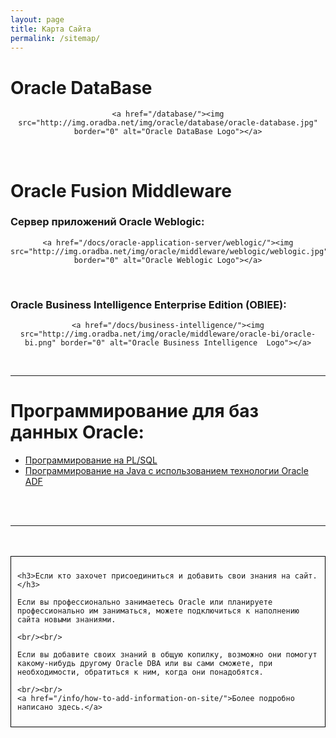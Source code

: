 ```yaml
---
layout: page
title: Карта Сайта
permalink: /sitemap/
---
```


# Oracle DataBase


<div align="center">

    <a href="/database/"><img src="http://img.oradba.net/img/oracle/database/oracle-database.jpg" border="0" alt="Oracle DataBase Logo"></a>

</div>



<br/>


# Oracle Fusion Middleware


### Сервер приложений Oracle Weblogic:



<div align="center">

    <a href="/docs/oracle-application-server/weblogic/"><img src="http://img.oradba.net/img/oracle/middleware/weblogic/weblogic.jpg" border="0" alt="Oracle Weblogic Logo"></a>

</div>



<br/>

### Oracle Business Intelligence Enterprise Edition (OBIEE):


<div align="center">

    <a href="/docs/business-intelligence/"><img src="http://img.oradba.net/img/oracle/middleware/oracle-bi/oracle-bi.png" border="0" alt="Oracle Business Intelligence  Logo"></a>

</div>


<br/>

<hr>


<h1>Программирование для баз данных Oracle:</h1>
<ul>
	<li><a href="http://plsql.ru/">Программирование на PL/SQL</a></li>
	<li><a href="http://oracle-adf.ru/">Программирование на Java с использованием технологии Oracle ADF</a></li>
</ul>

<br/><br/>
<hr/>
<br/><br/>




<div style="padding:10px; border:thin solid black;">

	<h3>Если кто захочет присоединиться и добавить свои знания на сайт.</h3>

	Если вы профессионально занимаетесь Oracle или планируете профессионально им заниматься, можете подключиться к наполнению сайта новыми знаниями.

	<br/><br/>

	Если вы добавите своих знаний в общую копилку, возможно они помогут какому-нибудь другому Oracle DBA или вы сами сможете, при необходимости, обратиться к ним, когда они понадобятся.

	<br/><br/>
	<a href="/info/how-to-add-information-on-site/">Более подробно написано здесь.</a>

</div>

